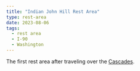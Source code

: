 ```yaml
---
title: "Indian John Hill Rest Area"
type: rest-area
date: 2023-08-06
tags:
  - rest area
  - I-90
  - Washington
---
```

The first rest area after traveling over the [Cascades](/cascades).